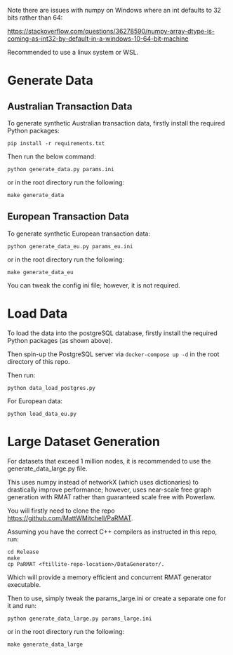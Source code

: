 Note there are issues with numpy on Windows where an int defaults to 32 bits rather than 64:

https://stackoverflow.com/questions/36278590/numpy-array-dtype-is-coming-as-int32-by-default-in-a-windows-10-64-bit-machine

Recommended to use a linux system or WSL.

# Generate Data

## Australian Transaction Data

To generate synthetic Australian transaction data, firstly install the required Python packages:
```
pip install -r requirements.txt
```
Then run the below command:
```
python generate_data.py params.ini
```
or in the root directory run the following:
```
make generate_data
```

## European Transaction Data

To generate synthetic European transaction data:
```
python generate_data_eu.py params_eu.ini
```
or in the root directory run the following:
```
make generate_data_eu
```

You can tweak the config ini file; however, it is not required.

# Load Data

To load the data into the postgreSQL database, firstly install the required Python packages (as shown above).

Then spin-up the PostgreSQL server via ```docker-compose up -d``` in the root directory of this repo.

Then run:
```
python data_load_postgres.py
```

For European data:
```
python load_data_eu.py
```

# Large Dataset Generation

For datasets that exceed 1 million nodes, it is recommended to use the generate_data_large.py file. 

This uses numpy instead of networkX (which uses dictionaries) to drastically improve performance; however, uses near-scale free graph generation with RMAT rather than guaranteed scale free with Powerlaw.

You will firstly need to clone the repo https://github.com/MattWMitchell/PaRMAT. 

Assuming you have the correct C++ compilers as instructed in this repo, run:
```
cd Release
make
cp PaRMAT <ftillite-repo-location>/DataGenerator/.
```
Which will provide a memory efficient and concurrent RMAT generator executable.

Then to use, simply tweak the params_large.ini or create a separate one for it and run:
```
python generate_data_large.py params_large.ini
```
or in the root directory run the following:
```
make generate_data_large
```

